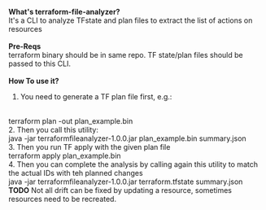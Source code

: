 <b>What's terraform-file-analyzer?</b>
</br>
It's a CLI to analyze TFstate and plan files to extract the list of actions on resources
</br>
</br>
<b>Pre-Reqs</b>
</br>
terraform binary should be in same repo. TF state/plan files should be passed to this CLI.
</br>
</br>
<b>How To use it?</b>
1. You need to generate a TF plan file first, e.g.:
</br>
   terraform plan -out plan_example.bin
</br>
2. Then you call this utility:
</br>
   java -jar terraformfileanalyzer-1.0.0.jar plan_example.bin summary.json
</br>
3. Then you run TF apply with the given plan file
</br>
   terraform apply plan_example.bin
</br>
4. Then you can complete the analysis by calling again this utility to match the actual IDs with teh planned changes
</br>
   java -jar terraformfileanalyzer-1.0.0.jar terraform.tfstate summary.json
</br>
<b>TODO</b>
Not all drift can be fixed by updating a resource, sometimes resources need to be recreated. 